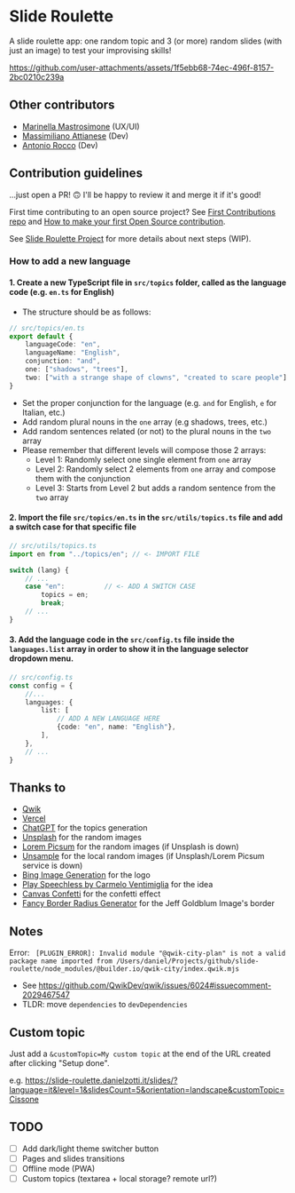 # Slide Roulette

A slide roulette app: one random topic and 3 (or more) random slides (with just an image) to test your improvising
skills!

https://github.com/user-attachments/assets/1f5ebb68-74ec-496f-8157-2bc0210c239a

## Other contributors
- [Marinella Mastrosimone](https://github.com/cybermarinella) (UX/UI)
- [Massimiliano Attianese](https://github.com/MaxAttianese) (Dev)
- [Antonio Rocco](https://github.com/AntonioRoccoGit) (Dev)

## Contribution guidelines

...just open a PR! 🙃 I'll be happy to review it and merge it if it's good!

First time contributing to an open source project? See [First Contributions repo](https://firstcontributions.github.io/)
and [How to make your first Open Source contribution](https://www.youtube.com/watch?v=Xg6C_ij99TI).

See [Slide Roulette Project](https://github.com/users/danielzotti/projects/2) for more details about next steps (WIP).

### How to add a new language

#### 1. Create a new TypeScript file in `src/topics` folder, called as the language code (e.g. `en.ts` for English)

- The structure should be as follows:

```typescript
// src/topics/en.ts
export default {
    languageCode: "en",
    languageName: "English",
    conjunction: "and",
    one: ["shadows", "trees"],
    two: ["with a strange shape of clowns", "created to scare people"]
}
```

- Set the proper conjunction for the language (e.g. `and` for English, `e` for Italian, etc.)
- Add random plural nouns in the `one` array (e.g shadows, trees, etc.)
- Add random sentences related (or not) to the plural nouns in the `two` array
- Please remember that different levels will compose those 2 arrays:
    - Level 1: Randomly select one single element from `one` array
    - Level 2: Randomly select 2 elements from `one` array and compose them with the conjunction
    - Level 3: Starts from Level 2 but adds a random sentence from the `two` array

#### 2. Import the file `src/topics/en.ts` in the `src/utils/topics.ts` file and add a switch case for that specific file

```typescript
// src/utils/topics.ts
import en from "../topics/en"; // <- IMPORT FILE

switch (lang) {
    // ...
    case "en":          // <- ADD A SWITCH CASE
        topics = en;
        break;
    // ...
}

```

#### 3. Add the language code in the `src/config.ts` file inside the `languages.list` array in order to show it in the language selector dropdown menu.

```typescript
// src/config.ts
const config = {
    //...
    languages: {
        list: [
            // ADD A NEW LANGUAGE HERE
            {code: "en", name: "English"},
        ],
    },
    // ...
}

```

## Thanks to

- [Qwik](https://qwik.dev/)
- [Vercel](https://vercel.com/)
- [ChatGPT](https://chat.openai.com/) for the topics generation
- [Unsplash](https://unsplash.com/) for the random images
- [Lorem Picsum](https://picsum.photos/) for the random images (if Unsplash is down)
- [Unsample](https://unsample.net/) for the local random images (if Unsplash/Lorem Picsum service is down)
- [Bing Image Generation](https://www.bing.com/images) for the logo
- [Play Speechless by Carmelo Ventimiglia](https://carmeloventimiglia.dev/play-speechless/) for the idea
- [Canvas Confetti](https://github.com/catdad/canvas-confetti) for the confetti effect
- [Fancy Border Radius Generator](https://9elements.github.io/fancy-border-radius) for the Jeff Goldblum Image's border 

## Notes

Error: ` [PLUGIN_ERROR]: Invalid module "@qwik-city-plan" is not a valid package name imported from /Users/daniel/Projects/github/slide-roulette/node_modules/@builder.io/qwik-city/index.qwik.mjs`

- See https://github.com/QwikDev/qwik/issues/6024#issuecomment-2029467547
- TLDR: move `dependencies` to `devDependencies`

## Custom topic
Just add a `&customTopic=My custom topic` at the end of the URL created after clicking "Setup done". 

e.g. https://slide-roulette.danielzotti.it/slides/?language=it&level=1&slidesCount=5&orientation=landscape&customTopic=Cissone

## TODO

- [ ] Add dark/light theme switcher button
- [ ] Pages and slides transitions
- [ ] Offline mode (PWA)
- [ ] Custom topics (textarea + local storage? remote url?)
